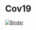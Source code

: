 # Cov19

[![Binder](https://mybinder.org/badge_logo.svg)](https://mybinder.org/v2/gh/ychenzgithub/Cov19/master)
